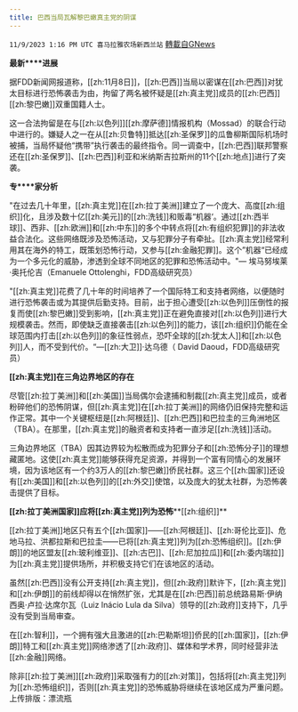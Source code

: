 ```yaml
---
title: 巴西当局瓦解黎巴嫩真主党的阴谋
---
```

`11/9/2023 1:16 PM UTC 喜马拉雅农场新西兰站` [轉載自GNews](https://gnews.org/articles/1949574)

**最新****进展**

据FDD新闻网报道称，[[zh:11月8日]]，[[zh:巴西]]当局以密谋在[[zh:巴西]]对犹太目标进行恐怖袭击为由，拘留了两名被怀疑是[[zh:真主党]]成员的[[zh:巴西]][[zh:黎巴嫩]]双重国籍人士。

这一合法拘留是在与[[zh:以色列]][[zh:摩萨德]]情报机构（Mossad）的联合行动中进行的。嫌疑人之一在从[[zh:贝鲁特]]抵达[[zh:圣保罗]]的瓜鲁柳斯国际机场时被捕，当局怀疑他“携带”执行袭击的最终指令。同一调查中，[[zh:巴西]]联邦警察还在[[zh:圣保罗]]、[[zh:巴西]]利亚和米纳斯吉拉斯州的11个[[zh:地点]]进行了突袭。

**专****家分析**

"在过去几十年里，[[zh:真主党]]在[[zh:拉丁美洲]]建立了一个庞大、高度[[zh:组织]]化，且涉及数十亿[[zh:美元]]的[[zh:洗钱]]和贩毒“机器‘。通过[[zh:西半球]]、西非、[[zh:欧洲]]和[[zh:中东]]的多个中转点将[[zh:有组织犯罪]]的非法收益合法化。这些网络既涉及恐怖活动，又与犯罪分子有牵扯。[[zh:真主党]]经常利用其在海外的特工，既策划恐怖行动，又参与[[zh:金融犯罪]]。这个”机器“已经成为一个多元化的威胁，渗透到全球不同地区的犯罪和恐怖活动中。"— 埃马努埃莱·奥托伦吉（Emanuele Ottolenghi，FDD高级研究员）

"[[zh:真主党]]花费了几十年的时间培养了一个国际特工和支持者网络，以便随时进行恐怖袭击或为其提供后勤支持。目前，出于担心遭受[[zh:以色列]]压倒性的报复而使[[zh:黎巴嫩]]受到影响，[[zh:真主党]]正在避免直接对[[zh:以色列]]进行大规模袭击。然而，即使缺乏直接袭击[[zh:以色列]]的能力，该[[zh:组织]]仍能在全球范围内打击[[zh:以色列]]的象征性弱点，恐吓全球的[[zh:犹太人]]和[[zh:以色列]]人，而不受到代价。“—[[zh:大卫]]·达乌德（ David Daoud，FDD高级研究员）

**[[zh:真主党]]在三角****边****界地区的存在**

尽管[[zh:拉丁美洲]]和[[zh:美国]]当局偶尔会逮捕和制裁[[zh:真主党]]成员，或者粉碎他们的恐怖阴谋，但[[zh:真主党]]在[[zh:拉丁美洲]]的网络仍旧保持完整和运作正常。其中一个关键枢纽是[[zh:阿根廷]]、[[zh:巴西]]和巴拉圭的三角洲地区（TBA）。在那里，[[zh:真主党]]的融资者和支持者一直涉足[[zh:洗钱]]活动。

三角边界地区（TBA）因其边界较为松散而成为犯罪分子和[[zh:恐怖分子]]的理想藏匿地。这使[[zh:真主党]]能够获得充足资源，并得到一个富有同情心的发展环境，因为该地区有一个约3万人的[[zh:黎巴嫩]]侨民社群。这三个[[zh:国家]]还设有[[zh:美国]]和[[zh:以色列]]的[[zh:外交]]使馆，以及庞大的犹太社群，为恐怖袭击提供了目标。

**[[zh:拉丁美洲国家]]****应****将[[zh:真主党]]列****为****恐怖****[[zh:组织]]**

[[zh:拉丁美洲]]地区只有五个[[zh:国家]]——[[zh:阿根廷]]、[[zh:哥伦比亚]]、危地马拉、洪都拉斯和巴拉圭——已将[[zh:真主党]]列为[[zh:恐怖组织]]。[[zh:伊朗]]的地区盟友[[zh:玻利维亚]]、[[zh:古巴]]、[[zh:尼加拉瓜]]和[[zh:委内瑞拉]]为[[zh:真主党]]提供场所，并积极支持它们在该地区的活动。

虽然[[zh:巴西]]没有公开支持[[zh:真主党]]，但[[zh:政府]]默许下，[[zh:真主党]]和[[zh:伊朗]]的前线却得以在悄然扩张，尤其是在[[zh:巴西]]前总统路易斯·伊纳西奥·卢拉·达席尔瓦（Luiz Inácio Lula da Silva）领导的[[zh:政府]]支持下，几乎没有受到当局审查。

在[[zh:智利]]，一个拥有强大且激进的[[zh:巴勒斯坦]]侨民的[[zh:国家]]，[[zh:伊朗]]特工和[[zh:真主党]]网络渗透了[[zh:政府]]、媒体和学术界，同时经营非法[[zh:金融]]网络。

除非[[zh:拉丁美洲]][[zh:政府]]采取强有力的[[zh:对策]]，包括将[[zh:真主党]]列为[[zh:恐怖组织]]，否则[[zh:真主党]]的恐怖威胁将继续在该地区成为严重问题。
上传排版：漂流瓶
